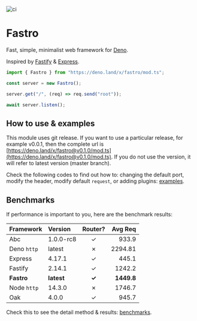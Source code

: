 ![ci](https://github.com/fastrojs/fastro-server/workflows/ci/badge.svg)
# Fastro
Fast, simple, minimalist web framework for [Deno](https://deno.land/). 

Inspired by [Fastify](https://www.fastify.io/) & [Express](https://expressjs.com/).

```ts
import { Fastro } from "https://deno.land/x/fastro/mod.ts";

const server = new Fastro();

server.get("/", (req) => req.send("root"));

await server.listen();

```

## How to use & examples

This module uses git release. If you want to use a particular release, for example v0.0.1, then the complete url is [https://deno.land/x/fastro@v0.1.0/mod.ts](https://deno.land/x/fastro@v0.1.0/mod.ts). If you do not use the version, it will refer to latest version (master branch).

Check the following codes to find out how to: changing the default port, modify the header, modify default `request`, or adding plugins: [examples](https://github.com/fastrojs/fastro-server/tree/master/examples).

## Benchmarks
If performance is important to you, here are the benchmark results:

| Framework | Version | Router? | Avg Req |
| :-- | :-- | :--: | --: |
| Abc | 1.0.0-rc8 | &#10003; | 933.9 |
| Deno `http` | latest | &#10007; | 2294.81 |
| Express | 4.17.1 | &#10003; | 445.1 |
| Fastify | 2.14.1 | &#10003; | 1242.2 |
| **Fastro** | **latest** | **&#10003;** | **1449.8**  |
| Node `http` | 14.3.0 | &#10007; | 1746.7 |
| Oak | 4.0.0 | &#10003; | 945.7 |

Check this to see the detail method & results: [benchmarks](https://github.com/fastrojs/fastro-server/tree/master/benchmarks).


